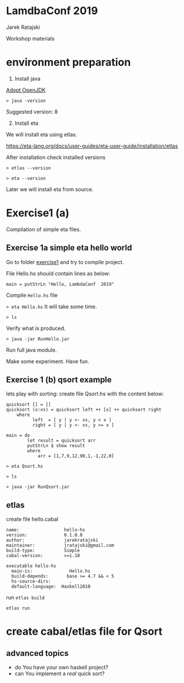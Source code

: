 # LamdbaConf  2019
Jarek Ratajski 

Workshop materials

#  environment preparation

1. Install java

[Adopt OpenJDK ](https://adoptopenjdk.net/)


`> java -version`

Suggested version: 8


2. Install eta


We  will install eta using etlas.

https://eta-lang.org/docs/user-guides/eta-user-guide/installation/etlas



After installation check installed versions

`> etlas --version`

`> eta --version`


Later we will install eta  from source.

# Exercise1 (a)

Compilation of simple eta files.


## Exercise 1a  simple eta hello world


Go to folder [exercise1](../exercise1) and try to compile project.

File  Hello.hs should contain lines as below:

```
main = putStrLn "Hello, LambdaConf  2019"
```

Compile `Hello.hs` file

`> eta Hello.hs` 
It will take some time.


`> ls `

Verify what is produced.

`> java -jar RunHello.jar`

Run full java module.

Make some experiment. Have fun.


## Exercise 1 (b) qsort example

lets play with sorting:
create file Qsort.hs with the content below:
```
quicksort [] = []
quicksort (x:xs) = quicksort left ++ [x] ++ quicksort right
    where
          left  = [ y | y <- xs, y < x ]
          right = [ y | y <- xs, y >= x ]

main = do
        let result = quicksort arr
        putStrLn $ show result
        where
            arr = [1,7,9,12,90,1,-1,22,0]

```

`> eta Qsort.hs`

`> ls `

`> java -jar RunQsort.jar`


## etlas

create file hello.cabal

```
name:                 hello-hs
version:              0.1.0.0
author:               jarekratajski
maintainer:           jratajski@gmail.com
build-type:           Simple
cabal-version:        >=1.10

executable hello-hs
  main-is:              Hello.hs
  build-depends:       base >= 4.7 && < 5
  hs-source-dirs:       .
  default-language:  Haskell2010

```

run
`etlas build`

`etlas run`


# create cabal/etlas file for Qsort



## advanced topics

- do You have your own haskell project?
- can You implement a *real* quick sort? 

